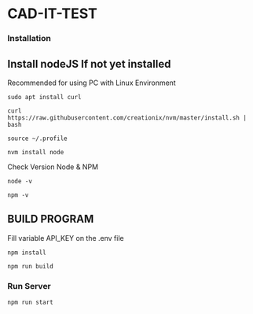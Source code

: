 # CAD-IT-TEST
### Installation

##  Install nodeJS If not yet installed

Recommended for using PC with Linux Environment

``` sudo apt install curl ```

``` curl https://raw.githubusercontent.com/creationix/nvm/master/install.sh | bash ```

``` source ~/.profile ```

``` nvm install node ```

Check Version Node & NPM

``` node -v ```

``` npm -v ```

##  BUILD PROGRAM

Fill variable API_KEY on the .env file 

``` npm install ```

``` npm run build ```

### Run Server
``` npm run start ```

